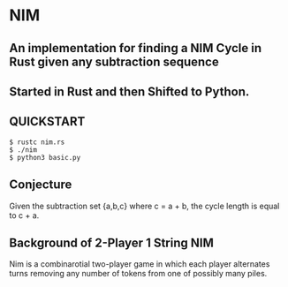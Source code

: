 # NIM
## An implementation for finding a NIM Cycle in Rust given any subtraction sequence
## Started in Rust and then Shifted to Python.

## QUICKSTART
```console
$ rustc nim.rs
$ ./nim
$ python3 basic.py
```
## Conjecture
Given the subtraction set {a,b,c} where c = a + b, the cycle length is equal to c + a.

## Background of 2-Player 1 String NIM
Nim is a combinarotial two-player game in which each player alternates turns removing any number of tokens from one of possibly many piles.

